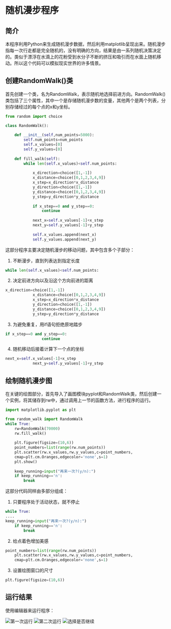 # 随机漫步程序

## 简介

本程序利用Python来生成随机漫步数据，然后利用matplotlib呈现出来。随机漫步指每一次行走都是完全随机的，没有明确的方向，结果是由一系列随机决策决定的。类似于漂浮在水滴上的花粉受到水分子不断的挤压和吸引而在水面上随机移动。所以这个代码可以模拟现实世界的许多情景。

## 创建RandomWalk()类

首先创建一个类，名为RandomWalk，表示随机地选择前进方向。RandomWalk()类包括了三个属性，其中一个是存储随机漫步数的变量，其他两个是两个列表，分别存储经过的每个点的x和y坐标。

```python
from random import choice

class RandomWalk():
	
	def __init__(self,num_points=5000):
		self.num_points=num_points
		self.x_values=[0]
		self.y_values=[0]
		
	def fill_walk(self):
		while len(self.x_values)<self.num_points:
			
			x_direction=choice([1,-1])
			x_distance=choice([0,1,2,3,4,9])
			x_step=x_direction*x_distance
			y_direction=choice([1,-1])
			y_distance=choice([0,1,2,3,4,9])
			y_step=y_direction*y_distance
			
			if x_step==0 and y_step==0:
				continue
			
			next_x=self.x_values[-1]+x_step
			next_y=self.y_values[-1]+y_step
			
			self.x_values.append(next_x)
			self.y_values.append(next_y)
```
这部分程序主要决定随机漫步的移动问题，其中包含多个子部分：

1. 不断漫步，直到列表达到指定长度
```python
while len(self.x_values)<self.num_points:
```
2. 决定前进方向以及沿这个方向前进的距离
```python
x_direction=choice([1,-1])
			x_distance=choice([0,1,2,3,4,9])
			x_step=x_direction*x_distance
			y_direction=choice([1,-1])
			y_distance=choice([0,1,2,3,4,9])
			y_step=y_direction*y_distance
```
3. 为避免重复，用if语句拒绝原地踏步
```python
if x_step==0 and y_step==0:
				continue
```
4. 随机移动后接着计算下一个点的坐标
```python
next_x=self.x_values[-1]+x_step
			next_y=self.y_values[-1]+y_step
```
## 绘制随机漫步图

在关键的绘图部分，首先导入了画图模块pyplot和RandomWalk类，然后创建一个实例，将其储存到rw中，通过调用上一节的函数方法，进行程序的运行。

```python
import matplotlib.pyplot as plt

from random_walk import RandomWalk
while True:
	rw=RandomWalk(70000)
	rw.fill_walk()
	
	plt.figure(figsize=(10,6))
	point_numbers=list(range(rw.num_points))
	plt.scatter(rw.x_values,rw.y_values,c=point_numbers,
	cmap=plt.cm.Oranges,edgecolor='none',s=1)
	plt.show()
	
	keep_running=input("再来一次?(y/n):")
	if keep_running=='n':
		break
```
这部分代码同样由多部分组成：

1. 只要程序处于活动状态，就不停止
```python
while True:
....
keep_running=input("再来一次?(y/n):")
	if keep_running=='n':
		break
```
2. 给点着色增加美感
```python
point_numbers=list(range(rw.num_points))
	plt.scatter(rw.x_values,rw.y_values,c=point_numbers,
	cmap=plt.cm.Oranges,edgecolor='none',s=1)
```
3. 设置绘图窗口的尺寸
```python
plt.figure(figsize=(10,6))
```
## 运行结果

使用编辑器来运行程序：

![第一次运行](Figure_1.png)
![第二次运行](Figure_2.png)
![选择是否继续](屏幕截图(79).png)
